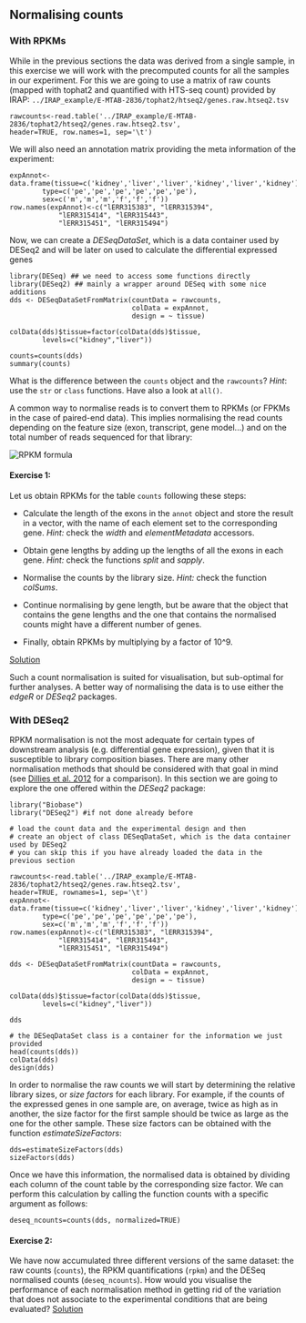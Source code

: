## Normalising counts
### With RPKMs
While in the previous sections the data was derived from a single sample, in this exercise we will work with the precomputed counts for all the samples in our experiment. For this we are going to use a matrix of raw counts (mapped with tophat2 and quantified with HTS-seq count) provided by IRAP:
`../IRAP_example/E-MTAB-2836/tophat2/htseq2/genes.raw.htseq2.tsv`

```rconsole
rawcounts<-read.table('../IRAP_example/E-MTAB-2836/tophat2/htseq2/genes.raw.htseq2.tsv',
header=TRUE, row.names=1, sep='\t')
````
We will also need an annotation matrix providing the meta information of the experiment:

```rconsole
expAnnot<-data.frame(tissue=c('kidney','liver','liver','kidney','liver','kidney'),
		type=c('pe','pe','pe','pe','pe','pe'),
		sex=c('m','m','m','f','f','f'))
row.names(expAnnot)<-c("lERR315383", "lERR315394", 
			"lERR315414", "lERR315443", 
			"lERR315451", "lERR315494")
```

Now, we can create a *DESeqDataSet*, which is a data container used by DESeq2 and will be later on used to calculate the differential expressed genes 

```rconsole
library(DESeq) ## we need to access some functions directly
library(DESeq2) ## mainly a wrapper around DESeq with some nice additions
dds <- DESeqDataSetFromMatrix(countData = rawcounts,
                              colData = expAnnot,
                              design = ~ tissue)
                              
colData(dds)$tissue=factor(colData(dds)$tissue,
		levels=c("kidney","liver"))

counts=counts(dds) 
summary(counts) 
```

What is the difference between the `counts` object and the `rawcounts`? _Hint_: use the `str` or `class` functions. Have also a look at `all()`.

A common way to normalise reads is to convert them to RPKMs (or FPKMs in the case of paired-end data). This implies normalising the read counts depending on the feature size (exon, transcript, gene model...) and on the total number of reads sequenced for that library:

![RPKM formula](../img/rpkms.png)

#### Exercise 1:
Let us obtain RPKMs for the table `counts` following these steps:

* Calculate the length of the exons in the `annot` object and store the result in a vector, with the name of each element set to the corresponding gene.
  *Hint:* check the *width* and *elementMetadata* accessors.

* Obtain gene lengths by adding up the lengths of all the exons in each gene.
  *Hint:* check the functions *split* and *sapply*.

* Normalise the counts by the library size.
  *Hint:* check the function *colSums*.

* Continue normalising by gene length, but be aware that the object that contains the gene lengths and the one that contains the normalised counts might have a different number of genes.

* Finally, obtain RPKMs by multiplying by a factor of 10^9.

[Solution](https://github.com/Functional-Genomics/TeachingMaterial/blob/Cancer-Genomics-07-2015/solutions/_normalising_ex1.md)

Such a count normalisation is suited for visualisation, but sub-optimal for further analyses. A better way of normalising the data is to use either the *edgeR* or *DESeq2* packages.

### With DESeq2
RPKM normalisation is not the most adequate for certain types of downstream analysis (e.g. differential gene expression), given that it is susceptible to library composition biases. There are many other normalisation methods that should be considered with that goal in mind (see [Dillies et al. 2012](http://bib.oxfordjournals.org/content/early/2012/09/15/bib.bbs046.long) for a comparison). In this section we are going to explore the one offered within the *DESeq2* package:

```rconsole
library("Biobase") 
library("DESeq2") #if not done already before

# load the count data and the experimental design and then
# create an object of class DESeqDataSet, which is the data container used by DESeq2
# you can skip this if you have already loaded the data in the previous section

rawcounts<-read.table('../IRAP_example/E-MTAB-2836/tophat2/htseq2/genes.raw.htseq2.tsv',
header=TRUE, rownames=1, sep='\t')
expAnnot<-data.frame(tissue=c('kidney','liver','liver','kidney','liver','kidney'),
		type=c('pe','pe','pe','pe','pe','pe'),
		sex=c('m','m','m','f','f','f'))
row.names(expAnnot)<-c("lERR315383", "lERR315394", 
			"lERR315414", "lERR315443", 
			"lERR315451", "lERR315494")

dds <- DESeqDataSetFromMatrix(countData = rawcounts,
                              colData = expAnnot,
                              design = ~ tissue)
                              
colData(dds)$tissue=factor(colData(dds)$tissue,
		levels=c("kidney","liver"))

dds

# the DESeqDataSet class is a container for the information we just provided
head(counts(dds))
colData(dds)
design(dds)
```

In order to normalise the raw counts we will start by determining the relative library sizes, or *size factors* for each library. For example, if the counts of the expressed genes in one sample are, on average, twice as high as in another, the size factor for the first sample should be twice as large as the one for the other sample. These size factors can be obtained with the function *estimateSizeFactors*:

```rconsole
dds=estimateSizeFactors(dds)
sizeFactors(dds)
```

Once we have this information, the normalised data is obtained by dividing each column of the count table by the corresponding size factor. We can perform this calculation by calling the function counts with a specific argument as follows:

```rconsole
deseq_ncounts=counts(dds, normalized=TRUE)
```

#### Exercise 2:
 We have now accumulated three different versions of the same dataset: the raw counts (`counts`), the RPKM quantifications (`rpkm`) and the DESeq normalised counts (`deseq_ncounts`). How would you visualise the performance of each normalisation method in getting rid of the variation that does not associate to the experimental conditions that are being evaluated?
[Solution](https://github.com/Functional-Genomics/TeachingMaterial/blob/Cancer-Genomics-07-2015/solutions/_normalising_ex2.md)


